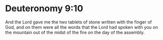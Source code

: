 # Deuteronomy 9:10

And the Lord gave me the two tablets of stone written with the finger of God, and on them were all the words that the Lord had spoken with you on the mountain out of the midst of the fire on the day of the assembly.
